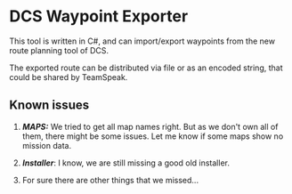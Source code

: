 # DCS Waypoint Exporter

This tool is written in C#, and can import/export waypoints from the new route planning tool of DCS.

The exported route can be distributed via file or as an encoded string, that could be shared by TeamSpeak.

## Known issues
1. ***MAPS:*** We tried to get all map names right. But as we don't own all of them, there might be some issues. Let me know if some maps show no mission data.

2. ***Installer***: I know, we are still missing a good old installer.

3. For sure there are other things that we missed...

